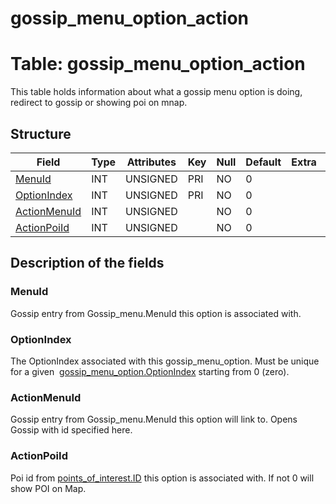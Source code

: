 # gossip\_menu\_option\_action

# **Table: gossip\_menu\_option\_action**

This table holds information about what a gossip menu option is doing, redirect to gossip or showing poi on mnap.

## Structure

| Field             | Type    | Attributes | Key | Null | Default | Extra | Comment |
|-------------------|---------|------------|-----|------|---------|-------|---------|
| [MenuId][1]       | INT | UNSIGNED   | PRI | NO   | 0       |       |         |
| [OptionIndex][2]  | INT | UNSIGNED   | PRI | NO   | 0       |       |         |
| [ActionMenuId][3] | INT | UNSIGNED   |     | NO   | 0       |       |         |
| [ActionPoiId][4]  | INT | UNSIGNED   |     | NO   | 0       |       |         |

[1]: #menuid
[2]: #optionindex
[3]: #actionmenuid
[4]: #actionpoiid

## Description of the fields

### MenuId

Gossip entry from Gossip\_menu.MenuId this option is associated with.

### OptionIndex

The OptionIndex associated with this gossip\_menu\_option. Must be unique for a given  [gossip\_menu\_option.OptionIndex](https://trinitycore.atlassian.net/wiki/spaces/tc/pages/2130188/gossip+menu+option#gossip_menu_option-OptionIndex) starting from 0 (zero).

### ActionMenuId

Gossip entry from Gossip\_menu.MenuId this option will link to. Opens Gossip with id specified here.

### ActionPoiId

Poi id from [points\_of\_interest.ID](https://trinitycore.atlassian.net/wiki/spaces/tc/pages/2130272/points+of+interest#points_of_interest-ID) this option is associated with.
If not 0 will show POI on Map.
